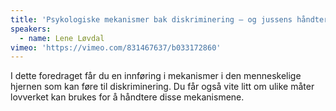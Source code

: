 ```yaml
---
title: 'Psykologiske mekanismer bak diskriminering – og jussens håndtering av dem'
speakers:
  - name: Lene Løvdal
vimeo: 'https://vimeo.com/831467637/b033172860'
---
```


I dette foredraget får du en innføring i mekanismer i den menneskelige hjernen som kan føre til diskriminering. Du får også vite litt om ulike måter lovverket kan brukes for å håndtere disse mekanismene.